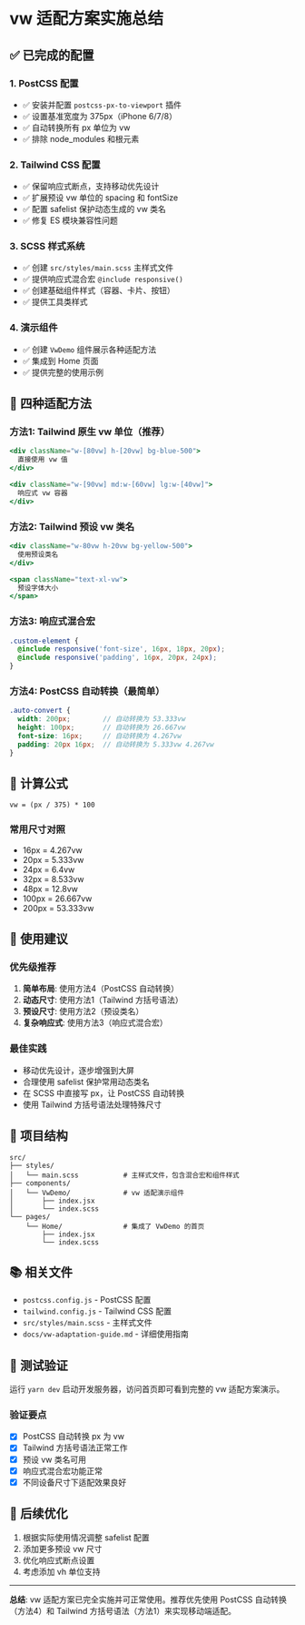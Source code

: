 # vw 适配方案实施总结

## ✅ 已完成的配置

### 1. PostCSS 配置
- ✅ 安装并配置 `postcss-px-to-viewport` 插件
- ✅ 设置基准宽度为 375px（iPhone 6/7/8）
- ✅ 自动转换所有 px 单位为 vw
- ✅ 排除 node_modules 和根元素

### 2. Tailwind CSS 配置
- ✅ 保留响应式断点，支持移动优先设计
- ✅ 扩展预设 vw 单位的 spacing 和 fontSize
- ✅ 配置 safelist 保护动态生成的 vw 类名
- ✅ 修复 ES 模块兼容性问题

### 3. SCSS 样式系统
- ✅ 创建 `src/styles/main.scss` 主样式文件
- ✅ 提供响应式混合宏 `@include responsive()`
- ✅ 创建基础组件样式（容器、卡片、按钮）
- ✅ 提供工具类样式

### 4. 演示组件
- ✅ 创建 `VwDemo` 组件展示各种适配方法
- ✅ 集成到 Home 页面
- ✅ 提供完整的使用示例

## 🎯 四种适配方法

### 方法1: Tailwind 原生 vw 单位（推荐）
```jsx
<div className="w-[80vw] h-[20vw] bg-blue-500">
  直接使用 vw 值
</div>

<div className="w-[90vw] md:w-[60vw] lg:w-[40vw]">
  响应式 vw 容器
</div>
```

### 方法2: Tailwind 预设 vw 类名
```jsx
<div className="w-80vw h-20vw bg-yellow-500">
  使用预设类名
</div>

<span className="text-xl-vw">
  预设字体大小
</span>
```

### 方法3: 响应式混合宏
```scss
.custom-element {
  @include responsive('font-size', 16px, 18px, 20px);
  @include responsive('padding', 16px, 20px, 24px);
}
```

### 方法4: PostCSS 自动转换（最简单）
```scss
.auto-convert {
  width: 200px;        // 自动转换为 53.333vw
  height: 100px;       // 自动转换为 26.667vw
  font-size: 16px;     // 自动转换为 4.267vw
  padding: 20px 16px;  // 自动转换为 5.333vw 4.267vw
}
```

## 📐 计算公式

```
vw = (px / 375) * 100
```

### 常用尺寸对照
- 16px = 4.267vw
- 20px = 5.333vw
- 24px = 6.4vw
- 32px = 8.533vw
- 48px = 12.8vw
- 100px = 26.667vw
- 200px = 53.333vw

## 🚀 使用建议

### 优先级推荐
1. **简单布局**: 使用方法4（PostCSS 自动转换）
2. **动态尺寸**: 使用方法1（Tailwind 方括号语法）
3. **预设尺寸**: 使用方法2（预设类名）
4. **复杂响应式**: 使用方法3（响应式混合宏）

### 最佳实践
- 移动优先设计，逐步增强到大屏
- 合理使用 safelist 保护常用动态类名
- 在 SCSS 中直接写 px，让 PostCSS 自动转换
- 使用 Tailwind 方括号语法处理特殊尺寸

## 🔧 项目结构

```
src/
├── styles/
│   └── main.scss           # 主样式文件，包含混合宏和组件样式
├── components/
│   └── VwDemo/             # vw 适配演示组件
│       ├── index.jsx
│       └── index.scss
└── pages/
    └── Home/               # 集成了 VwDemo 的首页
        ├── index.jsx
        └── index.scss
```

## 📚 相关文件

- `postcss.config.js` - PostCSS 配置
- `tailwind.config.js` - Tailwind CSS 配置
- `src/styles/main.scss` - 主样式文件
- `docs/vw-adaptation-guide.md` - 详细使用指南

## 🎉 测试验证

运行 `yarn dev` 启动开发服务器，访问首页即可看到完整的 vw 适配方案演示。

### 验证要点
- [x] PostCSS 自动转换 px 为 vw
- [x] Tailwind 方括号语法正常工作
- [x] 预设 vw 类名可用
- [x] 响应式混合宏功能正常
- [x] 不同设备尺寸下适配效果良好

## 🔄 后续优化

1. 根据实际使用情况调整 safelist 配置
2. 添加更多预设 vw 尺寸
3. 优化响应式断点设置
4. 考虑添加 vh 单位支持

---

**总结**: vw 适配方案已完全实施并可正常使用。推荐优先使用 PostCSS 自动转换（方法4）和 Tailwind 方括号语法（方法1）来实现移动端适配。
